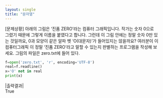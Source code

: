 ```yaml
---
layout: single
title: "문자열"
---
```


[문제상황]
아래의 그림은 ‘진품 ZERO’라는 컴퓨터 그래픽입니다. 작가는 숫자 
0으로 그렸기 때문에 그렇게 이름을 붙였다고 합니다. 그런데 이 
그림 안에는 정말 숫자 0만 있는 것일까요, 0과 모양이 같은 알파 
벳 ‘O(대문자)’가 들어있지는 않을까요? 여러분이 이 컴퓨터그래픽 
이 정말 ‘진품 ZERO’라고 말할 수 있는지 판별하는 프로그램을 작성해 보세요. 그림의 파일은 zero.txt에 들어 있다.

~~~python
f=open('zero.txt', 'r', encoding='UTF-8')
real=f.readline()
x='O' not in real
print(x)

~~~

|출략결과|  
True

